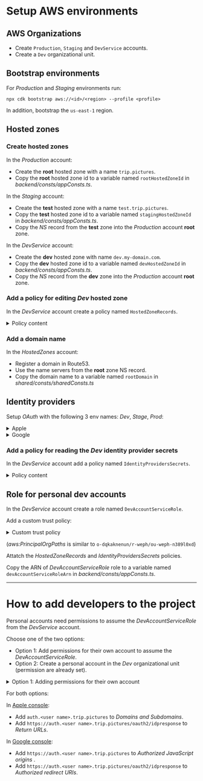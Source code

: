 # Setup AWS environments

## AWS Organizations
* Create `Production`, `Staging` and `DevService` accounts.
* Create a `Dev` organizational unit.

## Bootstrap environments

For *Production* and *Staging* environments run:

`npx cdk bootstrap aws://<id>/<region> --profile <profile>`

In addition, bootstrap the `us-east-1` region.

## Hosted zones

### Create hosted zones

In the *Production* account:
* Create the **root** hosted zone with a name `trip.pictures`.
* Copy the **root** hosted zone id to a variable named `rootHostedZoneId` in *backend/consts/appConsts.ts*.

In the *Staging* account:
* Create the **test** hosted zone with a name `test.trip.pictures`.
* Copy the **test** hosted zone id to a variable named `stagingHostedZoneId` in *backend/consts/appConsts.ts*.
* Copy the *NS* record from the **test** zone into the *Production* account **root** zone.

In the *DevService* account:
* Create the **dev** hosted zone with name `dev.my-domain.com`.
* Copy the **dev** hosted zone id to a variable named `devHostedZoneId` in *backend/consts/appConsts.ts*.
* Copy the *NS* record from the **dev** zone into the *Production* account **root** zone.

### Add a policy for editing *Dev* hosted zone

In the *DevService* account create a policy named `HostedZoneRecords`.

<details>
    <summary>Policy content</summary>

    {
        "Version": "2012-10-17",
        "Statement": [
            {
                "Effect": "Allow",
                "Action": "route53:ChangeResourceRecordSets",
                "Resource": "arn:aws:route53:::hostedzone/<DEV HOSTED ZONE ID>"
            },
            {
                "Effect": "Allow",
                "Action": "route53:ListHostedZonesByName",
                "Resourcthee": "*"
            }
        ]
    }
</details>

### Add a domain name

In the *HostedZones* account:

* Register a domain in Route53.
* Use the name servers from the **root** zone NS record.
* Copy the domain name to a variable named `rootDomain` in *shared/consts/sharedConsts.ts*

## Identity providers

Setup *OAuth* with the following 3 env names: *Dev*, *Stage*, *Prod*:

<details>
<summary>Apple</summary>

1. Go to your [Apple developer account](https://developer.apple.com/account).
2. Go to *Certificates, Identifiers & Profiles* > *Identifiers*
3. Add a new identifier for each environment (*Dev*, *Stage*, *Prod*).
4. Choose *App IDs*.
5. Type *App*.
6. Description: `<app-name> <env>`.
7. Bundle ID: `<app-name><env>`.
8. Select *Sign In with Apple* checkbox.
9. *Continue* > *Register*.
10. Select *Service IDs* from the dropdown on the right.
11. Add new *Service ID*.
12. Description: `<app-name> <env>` (skip ENV for *Prod*).
13. Identifier: `<app-name>Website<env>`.
14. Write the identifier to variables `appleClientIdDev`, `appleClientIdStaging` and `appleClientIdProd` in *backend/consts/appConsts.ts*.
14. *Continue* > *Register*.
15. Choose again the service from the list.
16. Check *Sign in with Apple*, click *Configure*.
17. Add `auth.trip.pictures` to *Domains and Subdomains*.
18. Add `https://auth.trip.pictures/oauth2/idpresponse` to *Return URLs*.
19. *Continue* > *Save*.
20. Go to *Keys* and create new.
21. Key name: `<app-name><env>`.
22. Check *Sign in with Apple*, click *Configure*, choose the primary App ID.
23. *Save* > *Continue* > *Register* > *Download* > *Done*.
24. Copy the key ids to variables `appleKeyIdDev`, `appleKeyIdStaging` and `appleKeyIdProd` in *backend/consts/appConsts.ts*.
25. In the AWS accounts (*DevService*, *Staging* and *Production) add a string parameter to *Parameter store* (for *DevService* use a **secure** string) and put the downloaded private key in it.
26. Copy the name of the string parameter to a single variable named `applePrivateKeyParamName` in *backend/consts/appConsts.ts*.
</details>



<details>
<summary>Google</summary>

1. Go to [Credentials](https://console.cloud.google.com/apis/credentials) in *Google Cloud*.
2. Click *Create credentials* > *OAuth client ID*.
3. Select the *Web application* type.
4. Add `https://auth.trip.pictures` to *Authorized JavaScript origins* .
5. Add `https://auth.trip.pictures/oauth2/idpresponse` to *Authorized redirect URIs*.
6. Copy *Client ID* to variables named `googleClientIdDev`, `googleClientIdStaging` and `googleClientIdProd` in *backend/consts/appConsts.ts*.
7. In the AWS accounts (*DevService*, *Staging* and *Production*) add a string parameter to *Parameter store* (for *DevService* use a **secure** string) and put the *Client secret* in it.
8. Copy the name of the string parameter to a single variable named `googleClientSecretParamName` in *backend/consts/appConsts.ts*.
</details>

### Add a policy for reading the *Dev* identity provider secrets

In the *DevService* account add a policy named `IdentityProvidersSecrets`.

<details>
    <summary>Policy content</summary>

    {
      "Version": "2012-10-17",
      "Statement": [
          {
              "Effect": "Allow",
              "Action": "ssm:GetParameters",
              "Resource": [
                  "arn:aws:ssm:<region>:<account-id>:parameter/<google-client-secret-parameter-name>",
                  "arn:aws:ssm:<region>:<account-id>:parameter/<apple-private-key-parameter-name>"
              ]
          }
      ]
    }
</details>

## Role for personal dev accounts

In the *DevService* account create a role named `DevAccountServiceRole`.

Add a custom trust policy:

<details>
    <summary>Custom trust policy</summary>

    {
        "Version": "2012-10-17",
        "Statement": [
            {
                "Effect": "Allow",
                "Principal": {
                    "AWS": "*"
                },
                "Action": "sts:AssumeRole",
                "Condition": {
                    "ForAnyValue:StringLike": {
                        "aws:PrincipalOrgPaths": "<path-to-dev-organizational-unit>/*"
                    }
                }
            }
        ]
    }
</details>

(*aws:PrincipalOrgPaths* is similar to `o-dqkaknenun/r-weph/ou-weph-n389l0xd`)

Attatch the *HostedZoneRecords* and *IdentityProvidersSecrets* policies.

Copy the ARN of *DevAccountServiceRole* role to a variable named `devAccountServiceRoleArn` in *backend/consts/appConsts.ts*.

---

# How to add developers to the project

Personal accounts need permissions to assume the *DevAccountServiceRole* from the *DevService* account.

Choose one of the two options:

* Option 1: Add permissions for their own account to assume the *DevAccountServiceRole*.
* Option 2: Create a personal account in the *Dev* organizational unit (permission are already set).

<details>
    <summary>Option 1: Adding permissions for their own account</summary>

     {
        "Effect": "Allow",
        "Principal": {
            "AWS": "<ACCOUNT_ID>"
        },
        "Action": "sts:AssumeRole"
    }
</details>

For both options:

In [Apple console](https://developer.apple.com/account):
* Add `auth.<user name>.trip.pictures` to *Domains and Subdomains*.
* Add `https://auth.<user name>.trip.pictures/oauth2/idpresponse` to *Return URLs*.

In [Google console](https://console.cloud.google.com/apis/credentials):
* Add `https://auth.<user name>.trip.pictures` to *Authorized JavaScript origins* .
* Add `https://auth.<user name>.trip.pictures/oauth2/idpresponse` to *Authorized redirect URIs*.

